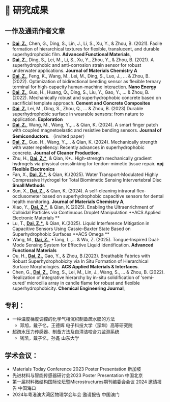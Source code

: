 
<span class='anchor' id='publication'></span>
# 📝 研究成果 
## 一作及通讯作者文章
- **<u>Dai, Z.</u>**, Chen, G., Ding, S., Lin, J., Li, S., Xu, Y., & Zhou, B. (2021). Facile formation of hierarchical textures for flexible, translucent, and durable superhydrophobic film. **Advanced Functional Materials**, 
- **<u>Dai, Z.</u>**, Ding, S., Lei, M., Li, S., Xu, Y., Zhou, Y., & Zhou, B. (2021). A superhydrophobic and anti-corrosion strain sensor for robust underwater applications. **Journal of Materials Chemistry A**
- **<u>Dai, Z.</u>**, Feng, K., Wang, M., Lei, M., Ding, S., Luo, J., ... & Zhou, B. (2022). Optimization of bidirectional bending sensor as flexible ternary terminal for high-capacity human-machine interaction. **Nano Energy**
- **<u>Dai, Z.</u>**, Guo, H., Huang, Q., Ding, S., Liu, Y., Gao, Y., ... & Zhou, B. (2022). Mechanically robust and superhydrophobic concrete based on sacrificial template approach. **Cement and Concrete Composites**
- **<u>Dai, Z.</u>** Lei, M., Ding, S., Zhou, Q., ... & Zhou, B. (2023) Durable superhydrophobic surface in wearable sensors: from nature to application. **Exploration**
- **<u>Dai, Z.</u>**, Wang, M., Wang, Y.,... & Qian, K. (2024). A smart finger patch with coupled magnetoelastic and resistive bending sensors. **Journal of Semiconductors**.
（invited paper）
- **<u>Dai, Z.</u>**, Guo. H., Wang, Y.,... & Qian, K. (2024). Mechanically strength with water repellency: Recently advances in superhydrophobic concrete. **Journal of Cleaner Production**.
- Zhu, H., **<u>Dai, Z.*</u>**,  & Qian, K*.. High-strength mechanically gradient hydrogels via physical crosslinking for tendon-mimetic tissue repair. **npj Flexible Electronics**
- Fan, X., **<u>Dai, Z.*</u>**, & Qian, K.(2025). Water Transport‐Modulated Highly Compressive Hydrogel for Total Biomimetic Sensing Intervertebral Disc **Small Methods**
- Sun, X., **<u>Dai, Z.</u>**,  & Qian, K. (2024). A self-cleaning intraoral flex-occlusometer based on superhydrophobic capacitive sensors for dental health monitoring. **Journal of Materials Chemistry A**, 
- Xiao, Y., **<u>Dai, Z.*</u>**, & Qian, K.(2025). Enabling the Ultraenrichment of Colloidal Particles via Continuous Droplet Manipulation **ACS Applied Electronic Materials **
- Lu, T., **<u>Dai, Z.*</u>**, & Qian, K.(2025). Liquid Interference Mitigation in Capacitive Sensors Using Cassie–Baxter State Based on Superhydrophobic Surfaces **ACS Omega **
- Wang, M., **<u>Dai, Z.</u>**, *Tang, L.,... & Wu, Z. (2025). Tongue‐Inspired Dual‐Mode Sensing System for Effective Liquid Identification. **Advanced Functional Materials**
- Ou, H., **<u>Dai, Z.</u>**, Gao, Y., & Zhou, B.(2023). Breathable Fabrics with Robust Superhydrophobicity via In Situ Formation of Hierarchical Surface Morphologies. **ACS Applied Materials & Interfaces**.
- Chen, G., **<u>Dai, Z.</u>**, Ding, S., Lei, M., Lin, J., Wang, S., ... & Zhou, B. (2022). Realization of integrative hierarchy by in-situ solidification of ‘semi-cured’ microcilia array in candle flame for robust and flexible superhydrophobicity. **Chemical Engineering Journal**, 


## 专利：
- 一种温度梯度调控的化学气相沉积制备疏水膜的方法
   - 邓旭，戴子忆，王德辉 电子科技大学（深圳）高等研究院
- 超疏水压力传感器、制备方法及自清洁咬合力监测系统
   - 钱凯，戴子忆，孙鑫 山东大学 

## 学术会议：
- Materials Today Conference 2023 Poster Presentation 新加坡
- 先进材料与智能传感器研讨会2023 Poster Presentation 中国北京
- 第一届材料微结构国际论坛暨Microstructures期刊编委会会议 2024 邀请报告 中国海口
- 2024年粤港澳大湾区物理学会年会 邀请报告 中国澳门
